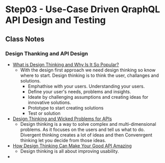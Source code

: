 # Step03 - Use-Case Driven QraphQL API Design and Testing

## Class Notes

### Design Thanking and API Design

- [What is Design Thinking and Why Is It So Popular?](https://www.interaction-design.org/literature/article/what-is-design-thinking-and-why-is-it-so-popular)
  - With the design first approach we need design thinking so know where to start. Design thinking is to think the user, challanges and solutions.
    - Emphathise with your users. Understanding your users.
    - Define your user's needs, problems and insights.
    - Ideate by challenging assumptions and creating ideas for innovative solutions.
    - Prototype to start creating solutions
    - Test or solution
- [Design Thinking and Wicked Problems for APIs](https://dzone.com/articles/design-thinking-and-wicked-problems-for-apis)
  - Design thinking is a way to solve complex and multi-dimensional problems. As it focuses on the users and tell us what to do. Divergent thinking creates a lot of ideas and then Convenrgent thinking let you decide from those ideas.
- [How Design Thinking Can Make Your Good API Amazing](https://www.programmableweb.com/news/how-design-thinking-can-make-your-good-api-amazing/sponsored-content/2018/10/24)
  - Design thinking is all about improving usability.
- []()
